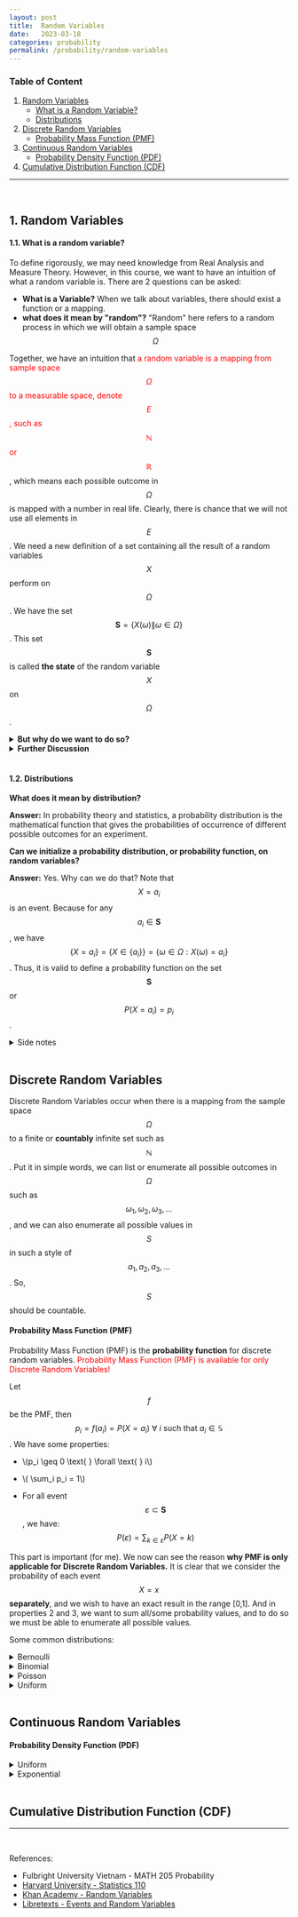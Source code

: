 ```yaml
---
layout: post
title:  Random Variables
date:   2023-03-18
categories: probability
permalink: /probability/random-variables
---
```


### Table of Content
1. [Random Variables](#1-random-variables)
	- [What is a Random Variable?](#11-what-is-a-random-variable)
	- [Distributions](#12-distributions)
2. [Discrete Random Variables](#discrete-random-variables)
	- [Probability Mass Function (PMF)](#probability-mass-function-pmf)
3. [Continuous Random Variables](#continuous-random-variables)
	- [Probability Density Function (PDF)](#probability-density-function-pdf)
4. [Cumulative Distribution Function (CDF)](#cumulative-distribution-function-cdf)

---

<br/>

## 1. Random Variables

#### 1.1. What is a random variable?

To define rigorously, we may need knowledge from Real Analysis and Measure Theory. However, in this course, we want to have an intuition of what a random variable is. There are 2 questions can be asked:

- **What is a Variable?** When we talk about variables, there should exist a function or a mapping. 
- **what does it mean by "random"?** "Random" here refers to a random process in which we will obtain a sample space $$\Omega$$

Together, we have an intuition that <span style="color:red;">a random variable is a mapping from sample space $$\Omega$$ to a measurable space, denote $$E$$, such as $$\mathbb{N}$$ or $$\mathbb{R}$$</span>, which means each possible outcome in $$\Omega$$ is mapped with a number in real life. Clearly, there is chance that we will not use all elements in $$E$$. We need a new definition of a set containing all the result of a random variables $$X$$ perform on $$\Omega$$. We have the set $$\mathbf{S} = \{ X( \omega) \| \omega \in \Omega \}$$. This set $$\mathbf{S}$$ is called **the state** of the random variable $$X$$ on $$\Omega$$.

<details>
<summary><b>But why do we want to do so?</b></summary>
One of intuitive answer is because the sample space \(\Omega\) can contain <b>infinite</b> number of possible outcomes, which means there could be a chance we run out of notations. Thus, we want to find a better way to enumerate all possible outcomes. The question here is what kind of set that we know it has infinite elements? Here it is, the set of \(\mathbb{N}\), \(\mathbb{Z}\), \(\mathbb{Q}\) and \(\mathbb{R}\). Besides, numbers are way easier to deal with than abstract elements in the sample space. 

<p></p>

</details>


<details>
<summary><b>Further Discussion</b></summary>
<ul> 
<li>
	The set \(\mathbf{S}\) is an <a href="https://en.wikipedia.org/wiki/Image_(mathematics)">image</a> of a random variable \(X\)
</li>
<li>
	Why a random variable \(X\) is a mapping from the sample space \(\Omega\) but not from \(\sigma\) \(\mathcal{F}\)?
</li>
https://en.wikipedia.org/wiki/Image_(mathematics)
<li>
	Based on the definition above, can we say that a random variable \(X\) is a bijective function? (The answer should be No. Why? <a href="https://math.stackexchange.com/questions/202540/is-a-random-variable-bijective">Read this thread</a>)
</li>
<li>
	Interestingly enough (for me), the idea behind the action of mapping from the sample space \(\Omega\) to a measurable space does align with the definition of probability measure we learned in the first lecture. Why does it have to be a measurable space? Note that we are talking about probability space which are defined by \( (\Omega, \mathcal{F}, \mathbb{P})\), and the measurable space contains a set and a \(\sigma\) -algebra. It means a probability space is a measure space! 
</li>
<li>
	The countability of a set: We might need some knowledge from Real Analysis to discuss this topic. However, in this note, briefly speaking, it is worth noting that \( \mathbb{N}\), \(\mathbb{Z}\) and \(\mathbb{Q}\) are <b>countable</b> sets while \(\mathbb{R}\) is <b>uncountable</b>. Why is it important to know this? We will be learning about <a href="#discrete-random-variables">Discrete</a> and <a href="#continuous-random-variables">Continuous</a> Random Variables in the next few minutes, and this information should help us get some intuition that makes it easier to understand the idea.
</li>
</ul>
</details>

<br/>

#### 1.2. Distributions

**What does it mean by distribution?** 

**Answer:** In probability theory and statistics, a probability distribution is the mathematical function that gives the probabilities of occurrence of different possible outcomes for an experiment. 

**Can we initialize a probability distribution, or probability function, on random variables?**

**Answer:** Yes. Why can we do that? Note that $$X=a_i$$ is an event. Because for any $$a_i \in \mathbf{S}$$, we have $$\{X=a_i\}=\{X \in \{a_i\}\} =\{ \omega \in \Omega: X(\omega)=a_i\}$$. Thus, it is valid to define a probability function on the set $$\mathbf{S}$$ or $$P(X=a_i) = p_i$$.

<details>
	<summary>Side notes</summary>
	\(X \leq x\) is also an event. (\(P(X \leq x)\) is a <a href="#cumulative-distribution-function-cdf"><b>Cumulative Distribution Function (CDF)</b></a> of \(X\). We will talk about CDF later after getting to know Discrete and Continuous Random Variables.)
</details>


<br/>

## Discrete Random Variables

Discrete Random Variables occur when there is a mapping from the sample space $$\Omega$$ to a finite or **countably** infinite set such as $$\mathbb{N}$$. Put it in simple words, we can list or enumerate all possible outcomes in $$\Omega$$ such as $$\omega_1, \omega_2, \omega_3, \ldots$$, and we can also enumerate all possible values in $$S$$ in such a style of $$a_1, a_2, a_3, \ldots$$. So, $$S$$ should be countable.


#### Probability Mass Function (PMF)

Probability Mass Function (PMF) is the **probability function** for discrete random variables. <span style="color:red;">Probability Mass Function (PMF) is available for only Discrete Random Variables!</span> 

Let $$f$$ be the PMF, then $$p_i = f(a_i) = P(X=a_i) \text{ } \forall \text{ } i \text{ such that } a_i \in \mathbb{S}$$. We have some properties:

- <p>\(p_i \geq 0 \text{ } \forall \text{ } i\)</p>
- <p>\( \sum_i p_i = 1\)</p>
- For all event $$\varepsilon \subset \mathbf{S}$$, we have: $$P(\varepsilon) = \sum_{k \in \varepsilon} P(X=k)$$ 

This part is important (for me). We now can see the reason **why PMF is only applicable for Discrete Random Variables.** It is clear that we consider the probability of each event $$X=x$$ **separately**, and we wish to have an exact result in the range [0,1]. And in properties 2 and 3, we want to sum all/some probability values, and to do so we must be able to enumerate all possible values.

Some common distributions:

<details>
<summary>Bernoulli</summary>

Definition: A random variable \(X\) is said to have a Bernoulli distribution if \(X\) has only 2 possible values such as 0 and 1, then \(P(X=1) = p\) and \(P(X=0)=1-p\)
</details>

<details> 
<summary>Binomial</summary>
</details>

<details>
<summary>Poisson</summary>
</details>

<details>
<summary>Uniform</summary>
</details>

<br/>


## Continuous Random Variables

#### Probability Density Function (PDF)

<details> 
<summary>Uniform</summary>
</details>

<details>
<summary>Exponential</summary>
</details>

<br/>

## Cumulative Distribution Function (CDF)

---
<br/>

References:
- Fulbright University Vietnam - MATH 205 Probability
- [Harvard University - Statistics 110](https://www.youtube.com/playlist?list=PL2SOU6wwxB0uwwH80KTQ6ht66KWxbzTIo)
- [Khan Academy - Random Variables](https://www.khanacademy.org/math/statistics-probability/random-variables-stats-library/random-variables-discrete/v/random-variables)
- [Libretexts - Events and Random Variables](https://stats.libretexts.org/Bookshelves/Probability_Theory/Probability_Mathematical_Statistics_and_Stochastic_Processes_(Siegrist)/02%3A_Probability_Spaces/2.02%3A_Events_and_Random_Variables)
